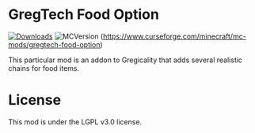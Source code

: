# GregTech Food Option

[![Downloads](http://cf.way2muchnoise.eu/full_gregtech-food-option_downloads.svg)](https://www.curseforge.com/minecraft/mc-mods/gregtech-food-option) ![MCVersion](http://cf.way2muchnoise.eu/versions/gregtech-food-option.svg) (https://www.curseforge.com/minecraft/mc-mods/gregtech-food-option)

This particular mod is an addon to Gregicality that adds several realistic chains for food items.

# License

This mod is under the LGPL v3.0 license.
